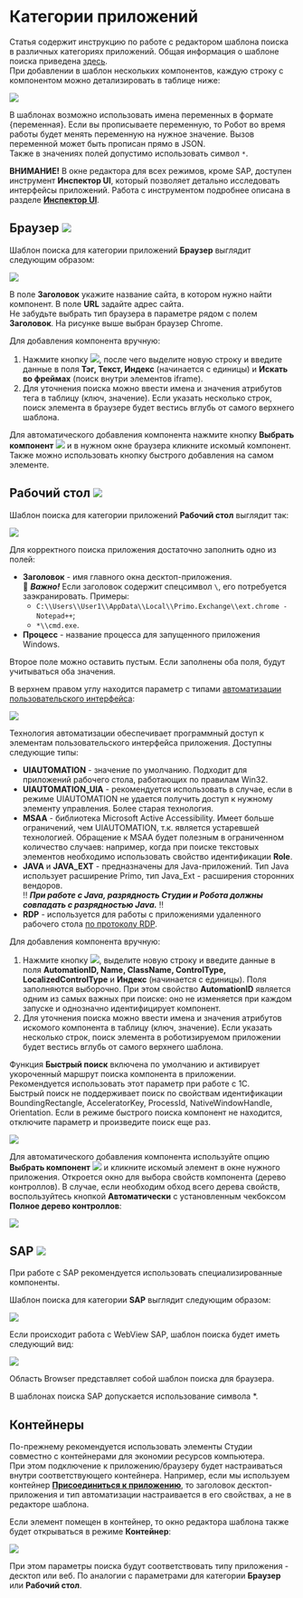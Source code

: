 # Категории приложений

Статья содержит инструкцию по работе с редактором шаблона поиска в различных категориях приложений. Общая информация о шаблоне поиска приведена [здесь](https://docs.primo-rpa.ru/primo-rpa/primo-studio/process/searchpatterns).\
При добавлении в шаблон нескольких компонентов, каждую строку с компонентом можно детализировать в таблице ниже:

![](<../../../.gitbook/assets/Шаблон. Таблицы.png>) 

В шаблонах возможно использовать имена переменных в формате {переменная}. Если вы прописываете переменную, то Робот во время работы будет менять переменную на нужное значение. Вызов переменной может быть прописан прямо в JSON.\
Также в значениях полей допустимо использовать символ `*`.

**ВНИМАНИЕ!** В окне редактора для всех режимов, кроме SAP, доступен инструмент **Инспектор UI**, который позволяет детально исследовать интерфейсы приложений. Работа с инструментом подробнее описана в разделе [**Инспектор UI**](https://docs.primo-rpa.ru/primo-rpa/primo-studio/instrumenty/uiexplorer). 

## Браузер ![](<../../../.gitbook/assets/Категория. Браузер.png>)

Шаблон поиска для категории приложений **Браузер** выглядит следующим образом:

![](<../../../.gitbook/assets/image (562).png>)

В поле **Заголовок** укажите название сайта, в котором нужно найти компонент. В поле **URL** задайте адрес сайта.\
Не забудьте выбрать тип браузера в параметре рядом с полем **Заголовок**. На рисунке выше выбран браузер Chrome.

Для добавления компонента вручную:
1. Нажмите кнопку ![](<../../../.gitbook/assets/12 (2) (3) (1) (1) (1).png>), после чего выделите новую строку и введите данные в поля **Тэг, Текст, Индекс** (начинается с единицы) и **Искать во фреймах** (поиск внутри элементов iframe). 
2. Для уточнения поиска можно ввести имена и значения атрибутов тега в таблицу (ключ, значение). Если указать несколько строк, поиск элемента в браузере будет вестись вглубь от самого верхнего шаблона.

Для автоматического добавления компонента нажмите кнопку **Выбрать компонент** ![](<../../../.gitbook/assets/14 (1) (2) (1) (1) (2) (2).png>) и в нужном окне браузера кликните искомый компонент. Также можно использовать кнопку быстрого добавления на самом элементе.


## Рабочий стол ![](<../../../.gitbook/assets/Категория. Десктоп.png>)

Шаблон поиска для категории приложений **Рабочий стол** выглядит так:

![](<../../../.gitbook/assets/image (942).png>)

Для корректного поиска приложения достаточно заполнить одно из полей:
* **Заголовок** - имя главного окна десктоп-приложения.\
  :small_orange_diamond: ***Важно!*** Если заголовок содержит спецсимвол `\`, его потребуется заэкранировать. Примеры:
     * `С:\\Users\\User1\\AppData\\Local\\Primo.Exchange\\ext.chrome - Notepad++`;
     * `*\\cmd.exe`.
* **Процесс** - название процесса для запущенного приложения Windows. 

Второе поле можно оставить пустым. Если заполнены оба поля, будут учитываться оба значения.

В верхнем правом углу находится параметр с типами [автоматизации пользовательского интерфейса](https://learn.microsoft.com/ru-ru/dotnet/framework/ui-automation/ui-automation-overview):

![](<../../../.gitbook/assets/Редактор. Типы автоматизации.png>)

Технология автоматизации обеспечивает программный доступ к элементам пользовательского интерфейса приложения. Доступны следующие типы:

* **UIAUTOMATION** - значение по умолчанию. Подходит для приложений рабочего стола, работающих по правилам Win32. 
* **UIAUTOMATION_UIA** - рекомендуется использовать в случае, если в режиме UIAUTOMATION не удается получить доступ к нужному элементу управления. Более старая технология.
* **MSAA** - библиотека Microsoft Active Accessibility. Имеет больше ограничений, чем UIAUTOMATION, т.к. является устаревшей технологией. Обращение к MSAA будет полезным в ограниченном количество случаев: например, когда при поиске текстовых элементов необходимо использовать свойство идентификации **Role**. 
* **JAVA** и **JAVA_EXT** - предназначены для Java-приложений. Тип Java использует расширение Primo, тип Java_Ext - расширения сторонних вендоров.\
  :bangbang: ***При работе с Java, разрядность Студии и Робота должны совпадать с разрядностью Java.*** :bangbang:
* **RDP** - используется для работы с приложениями удаленного рабочего стола [по протоколу RDP](https://docs.primo-rpa.ru/primo-rpa/primo-studio/instrumenty/rdp). 

Для добавления компонента вручную:
1. Нажмите кнопку ![](<../../../.gitbook/assets/12 (2) (3) (1) (1) (2) (2).png>), выделите новую строку и введите данные в поля **AutomationID, Name, ClassName, ControlType, LocalizedControlType** и **Индекс** (начинается с единицы). Поля заполняются выборочно. При этом свойство **AutomationID** является одним из самых важных при поиске: оно не изменяется при каждом запуске и однозначно идентифицирует компонент.
2. Для уточнения поиска можно ввести имена и значения атрибутов искомого компонента в таблицу (ключ, значение). Если указать несколько строк, поиск элемента в роботизируемом приложении будет вестись вглубь от самого верхнего шаблона.

Функция **Быстрый поиск** включена по умолчанию и активирует укороченный маршрут поиска компонента в приложении. Рекомендуется использовать этот параметр при работе с 1С.\
Быстрый поиск не поддерживает поиск по свойствам идентификации BoundingRectangle, AcceleratorKey, ProcessId, NativeWindowHandle, Orientation.
Если в режиме быстрого поиска компонент не находится, отключите параметр и произведите поиск еще раз. 

![](<../../../.gitbook/assets/Быстрый поиск, шаблон.png>) 

Для автоматического добавления компонента используйте опцию **Выбрать компонент** ![](<../../../.gitbook/assets/14 (1) (2) (1) (1) (2).png>) и кликните искомый элемент в окне нужного приложения. Откроется окно для выбора свойств компонента (дерево контроллов). В случае, если необходим обход всего дерева свойств, воспользуйтесь кнопкой **Автоматически** с установленным чекбоксом **Полное дерево контроллов**:

![](<../../../.gitbook/assets/Дерево контроллов. Автопоиск.png>)

## SAP ![](<../../../.gitbook/assets/Категория. SAP.png>)

При работе с SAP рекомендуется использовать специализированные компоненты.

Шаблон поиска для категории **SAP** выглядит следующим образом:

![](<../../../.gitbook/assets/image (551).png>)

Если происходит работа с WebView SAP, шаблон поиска будет иметь следующий вид:

![](<../../../.gitbook/assets/image (465).png>)

Область Browser представляет собой шаблон поиска для браузера.

В шаблонах поиска SAP допускается использование символа \*.

## Контейнеры

По-прежнему рекомендуется использовать элементы Студии совместно с контейнерами для экономии ресурсов компьютера.\
При этом подключение к приложению/браузеру будет настраиваться внутри соответствующего контейнера. Например, если мы используем контейнер [**Присоединиться к приложению**](https://docs.primo-rpa.ru/primo-rpa/g_elements/osnovnye-elementy/els_desktop/el_desktop_attach), то заголовок десктоп-приложения и тип автоматизации настраивается в его свойствах, а не в редакторе шаблона. 

Если элемент помещен в контейнер, то окно редактора шаблона также будет открываться в режиме **Контейнер**:

![](<../../../.gitbook/assets/Шаблон поиска. Выбор контейнера.png>)

При этом параметры поиска будут соответствовать типу приложения - десктоп или веб. По аналогии с параметрами для категории **Браузер** или **Рабочий стол**.


